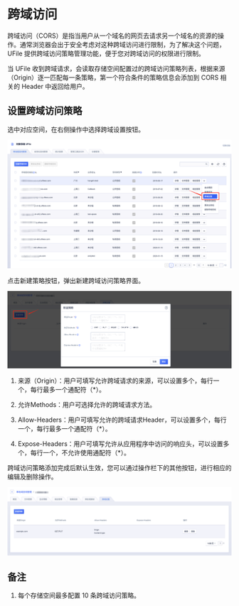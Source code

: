 

# 跨域访问

跨域访问（CORS）是指当用户从一个域名的网页去请求另一个域名的资源的操作。通常浏览器会出于安全考虑对这种跨域访问进行限制，为了解决这个问题，UFile 提供跨域访问策略管理功能，便于您对跨域访问的权限进行限制。

当 UFile 收到跨域请求，会读取存储空间配置过的跨域访问策略列表，根据来源（Origin）逐一匹配每一条策略，第一个符合条件的策略信息会添加到 CORS 相关的 Header 中返回给用户。

## 设置跨域访问策略

选中对应空间，在右侧操作中选择跨域设置按钮。

![](/images/跨域设置1.png)

点击新建策略按钮，弹出新建跨域访问策略界面。

![](/images/跨域设置2.png)

1. 来源（Origin）：用户可填写允许跨域请求的来源，可以设置多个，每行一个，每行最多一个通配符（*）。

2. 允许Methods：用户可选择允许的跨域请求方法。

3. Allow-Headers：用户可填写允许的跨域请求Header，可以设置多个，每行一个，每行最多一个通配符（*）。

4. Expose-Headers：用户可填写允许从应用程序中访问的响应头，可以设置多个，每行一个，不允许使用通配符（*）。

跨域访问策略添加完成后默认生效，您可以通过操作栏下的其他按钮，进行相应的编辑及删除操作。

![](/images/跨域设置3.png)

## 备注

1. 每个存储空间最多配置 10 条跨域访问策略。
